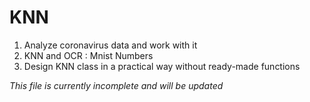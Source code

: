 # KNN

1. Analyze coronavirus data and work with it
2. KNN and OCR : Mnist Numbers
3. Design KNN class in a practical way without ready-made functions

_This file is currently incomplete and will be updated_
